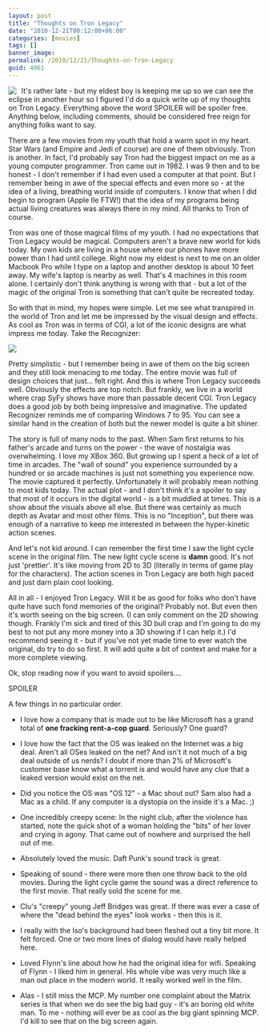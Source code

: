 ```yaml
---
layout: post
title: "Thoughts on Tron Legacy"
date: "2010-12-21T00:12:00+06:00"
categories: [movies]
tags: []
banner_image: 
permalink: /2010/12/21/Thoughts-on-Tron-Legacy
guid: 4061
---
```


<img src="https://static.raymondcamden.com/images/cfjedi/405px-Tronlegacy.jpg.jpg" align="left" style="margin-right:10px" /> It's rather late - but my eldest boy is keeping me up so we can see the eclipse in another hour so I figured I'd do a quick write up of my thoughts on Tron Legacy. Everything above the word SPOILER will be spoiler free. Anything below, including comments, should be considered free reign for anything folks want to say. 

There are a few movies from my youth that hold a warm spot in my heart. Star Wars (and Empire and Jedi of course) are one of them obviously. Tron is another. In fact, I'd probably say Tron had the biggest impact on me as a young computer programmer. Tron came out in 1982. I was 9 then and to be honest - I don't remember if I had even used a computer at that point. But I remember being in awe of the special effects and even more so - at the idea of a living, breathing world inside of computers. I know that when I did begin to program (Apple IIe FTW!) that the idea of my programs being actual living creatures was always there in my mind. All thanks to Tron of course.
<!--more-->
Tron was one of those magical films of my youth. I had no expectations that Tron Legacy would be magical. Computers aren't a brave new world for kids today. My own kids are living in a house where our phones have more power than I had until college. Right now my eldest is next to me on an older Macbook Pro while I type on a laptop and another desktop is about 10 feet away. My wife's laptop is nearby as well. That's 4 machines in this room alone. I certainly don't think anything is wrong with that - but a lot of the magic of the original Tron is something that can't quite be recreated today.

So with that in mind, my hopes were simple. Let me see what transpired in the world of Tron and let me be impressed by the visual design and effects. As cool as Tron was in terms of CGI, a lot of the iconic designs are what impress me today. Take the Recognizer:

<img src="https://static.raymondcamden.com/images/cfjedi/Reco.PNG" />

Pretty simplistic - but I remember being in awe of them on the big screen and they still look menacing to me today. The entire movie was full of design choices that just... felt right. And this is where Tron Legacy succeeds well. Obviously the effects are top notch. But frankly, we live in a world where crap SyFy shows have more than passable decent CGI. Tron Legacy does a good job by both being impressive and imaginative. The updated Recognizer reminds me of comparing Windows 7 to 95. You can see a similar hand in the creation of both but the newer model is quite a bit shiner. 

The story is full of many nods to the past. When Sam first returns to his father's arcade and turns on the power - the wave of nostalgia was overwhelming. I love my XBox 360. But growing up I spent a heck of a lot of time in arcades. The "wall of sound" you experience surrounded by a hundred or so arcade machines is just not something you experience now. The movie captured it perfectly. Unfortunately it will probably mean nothing to most kids today. The actual plot - and I don't think it's a spoiler to say that most of it occurs in the digital world - is a bit muddled at times. This is a show about the visuals above all else. But there was certainly as much depth as Avatar and most other films. This is no "Inception", but there was enough of a narrative to keep me interested in between the hyper-kinetic action scenes.

And let's not kid around. I can remember the first time I saw the light cycle scene in the original film. The new light cycle scene is <b>damn</b> good. It's not just 'prettier'. It's like moving from 2D to 3D (literally in terms of game play for the characters). The action scenes in Tron Legacy are both high paced and just darn plain cool looking. 

All in all - I enjoyed Tron Legacy. Will it be as good for folks who don't have quite have such fond memories of the original? Probably not. But even then it's worth seeing on the big screen. (I can only comment on the 2D showing though. Frankly I'm sick and tired of this 3D bull crap and I'm going to do my best to not put any more money into a 3D showing if I can help it.) I'd recommend seeing it - but if you've not yet made time to ever watch the original, do try to do so first. It will add quite a bit of context and make for a more complete viewing. 

Ok, stop reading now if you want to avoid spoilers....

SPOILER

A few things in no particular order.

* I love how a company that is made out to be like Microsoft has a grand total of <b>one fracking rent-a-cop guard</b>. Seriously? One guard?

* I love how the fact that the OS was leaked on the Internet was a big deal. Aren't all OSes leaked on the net? And isn't it not much of a big deal outside of us nerds? I doubt if more than 2% of Microsoft's customer base know what a torrent is and would have any clue that a leaked version would exist on the net. 

* Did you notice the OS was "OS 12" - a Mac shout out? Sam also had a Mac as a child. If any computer is a dystopia on the inside it's a Mac. ;)

* One incredibly creepy scene: In the night club, after the violence has started, note the quick shot of a woman holding the "bits" of her lover and crying in agony. That came out of nowhere and surprised the hell out of me.

* Absolutely loved the music. Daft Punk's sound track is great. 

* Speaking of sound - there were more then one throw back to the old movies. During the light cycle game the sound was a direct reference to the first movie. That really sold the scene for me.

* Clu's "creepy" young Jeff Bridges was great. If there was ever a case of where the "dead behind the eyes" look works - then this is it.  

* I really with the Iso's background had been fleshed out a tiny bit more. It felt forced. One or two more lines of dialog would have really helped here. 

* Loved Flynn's line about how he had the original idea for wifi. Speaking of Flynn - I liked him in general. His whole vibe was very much like a man out place in the modern world. It really worked well in the film. 

* Alas - I still miss the MCP. My number one complaint about the Matrix series is that when we do see the big bad guy - it's an boring old white man. To me - nothing will ever be as cool as the big giant spinning MCP. I'd kill to see that on the big screen again.